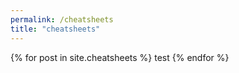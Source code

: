 ```yaml
---
permalink: /cheatsheets
title: "cheatsheets"
---
```


{% for post in site.cheatsheets %}
  test
{% endfor %}
